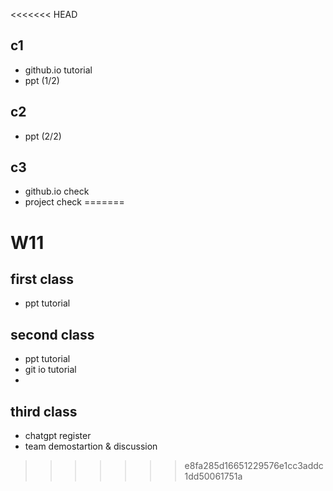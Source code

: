 <<<<<<< HEAD
## c1

- github.io tutorial
- ppt (1/2)

## c2

- ppt (2/2)

## c3

- github.io check
- project check
=======
# W11

## first class

- ppt tutorial

## second class

- ppt tutorial
- git io tutorial
- 

## third class
- chatgpt register
- team demostartion & discussion
>>>>>>> e8fa285d16651229576e1cc3addc1dd50061751a
